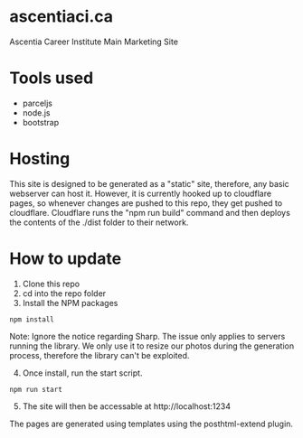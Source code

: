 # ascentiaci.ca
Ascentia Career Institute Main Marketing Site

# Tools used
- parceljs
- node.js
- bootstrap

# Hosting
This site is designed to be generated as a "static" site, therefore, any basic webserver can host it. 
However, it is currently hooked up to cloudflare pages, so whenever changes are pushed to this repo, they get pushed to cloudflare.
Cloudflare runs the "npm run build" command and then deploys the contents of the ./dist folder to their network.

# How to update
1. Clone this repo
1. cd into the repo folder
1. Install the NPM packages
```
npm install
```
Note: Ignore the notice regarding Sharp. The issue only applies to servers running the library. We only use it to resize our photos during the generation process, therefore the library can't be exploited.

4. Once install, run the start script.
```
npm run start
```
5. The site will then be accessable at http://localhost:1234


The pages are generated using templates using the posthtml-extend plugin.